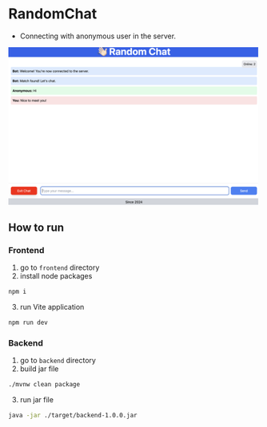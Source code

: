 # RandomChat
- Connecting with anonymous user in the server.

<img src='showcase/1.png' width=500>

## How to run

### Frontend
1. go to `frontend` directory
2. install node packages

```bash
npm i
```

3. run Vite application
```bash
npm run dev
```

### Backend
1. go to `backend` directory
2. build jar file
```bash
./mvnw clean package
```
3. run jar file
```bash
java -jar ./target/backend-1.0.0.jar
```